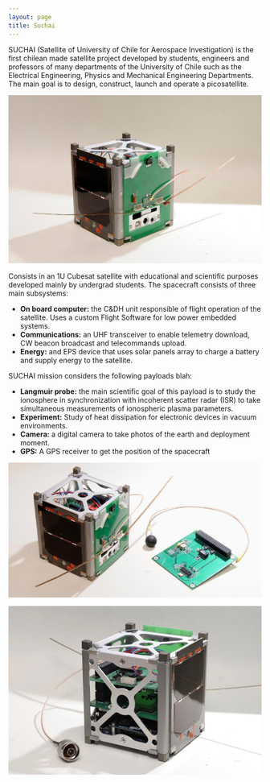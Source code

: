 ```yaml
---
layout: page
title: Suchai
---
```


SUCHAI (Satellite of University of Chile for Aerospace Investigation) is the first chilean made satellite project developed by students, engineers and professors of many departments of the University of Chile such as the Electrical Engineering, Physics and Mechanical Engineering Departments.
The main goal is to design, construct, launch and operate a picosatellite.

![SUCHAI Satellite in early integration stage](/images/suchai/suchai_satellite.jpg)

Consists in an 1U Cubesat satellite with educational and scientific purposes developed mainly by undergrad students. The spacecraft consists of three main subsystems:

* **On board computer:** the C&DH unit responsible of flight operation of the satellite. Uses a custom Flight Software for low power embedded systems.
* **Communications:** an UHF transceiver to enable telemetry download, CW beacon broadcast and telecommands upload.
* **Energy:** and EPS device that uses solar panels array to charge a battery and supply energy to the satellite.

SUCHAI mission considers the following payloads blah:

* **Langmuir probe:** the main scientific goal of this payload is to study the ionosphere in synchronization with incoherent scatter radar (ISR) to take simultaneous measurements of ionospheric plasma parameters.
* **Experiment:** Study of heat dissipation for electronic devices in vacuum environments.
* **Camera:** a digital camera to take photos of the earth and deployment moment.
* **GPS:** A GPS receiver to get the position of the spacecraft

![SUCHAI Cubesat and Langmuir Probe](/images/suchai/suchai_langmuir.jpg)

![SUCHAI Cubesat](/images/suchai/suchai_satellite_2.jpg)
